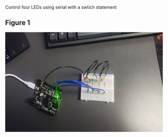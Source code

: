 Control four LEDs using serial with a swtich statement

## Figure 1
<img align="left" alt="Figure 1" width="600px" height="320px" src="./Figure1.jpeg"/>